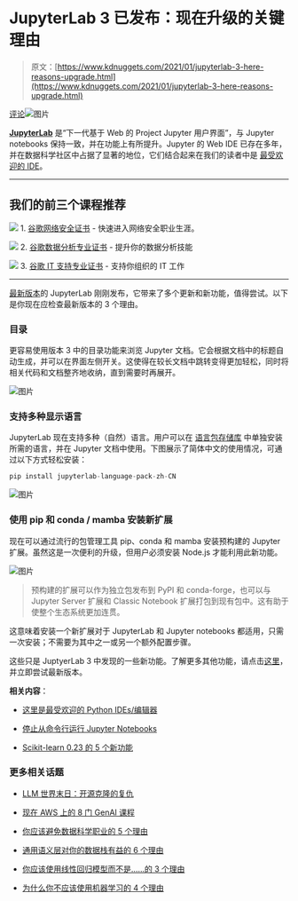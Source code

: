 # JupyterLab 3 已发布：现在升级的关键理由

> 原文：[https://www.kdnuggets.com/2021/01/jupyterlab-3-here-reasons-upgrade.html](https://www.kdnuggets.com/2021/01/jupyterlab-3-here-reasons-upgrade.html)

[评论](#comments)![图片](../Images/e97cf91e43d1d18c30aeb2cb9f251fad.png)

**[JupyterLab](https://jupyterlab.readthedocs.io/en/stable/)** 是“下一代基于 Web 的 Project Jupyter 用户界面”，与 Jupyter notebooks 保持一致，并在功能上有所提升。Jupyter 的 Web IDE 已存在多年，并在数据科学社区中占据了显著的地位，它们结合起来在我们的读者中是 [最受欢迎的 IDE](/2020/10/most-popular-python-ides-editors.html)。

* * *

## 我们的前三个课程推荐

![](../Images/0244c01ba9267c002ef39d4907e0b8fb.png) 1\. [谷歌网络安全证书](https://www.kdnuggets.com/google-cybersecurity) - 快速进入网络安全职业生涯。

![](../Images/e225c49c3c91745821c8c0368bf04711.png) 2\. [谷歌数据分析专业证书](https://www.kdnuggets.com/google-data-analytics) - 提升你的数据分析技能

![](../Images/0244c01ba9267c002ef39d4907e0b8fb.png) 3\. [谷歌 IT 支持专业证书](https://www.kdnuggets.com/google-itsupport) - 支持你组织的 IT 工作

* * *

[最新版本](https://blog.jupyter.org/jupyterlab-3-0-is-out-4f58385e25bb)的 JupyterLab 刚刚发布，它带来了多个更新和新功能，值得尝试。以下是你现在应检查最新版本的 3 个理由。

### 目录

更容易使用版本 3 中的目录功能来浏览 Jupyter 文档。它会根据文档中的标题自动生成，并可以在界面左侧开关。这使得在较长文档中跳转变得更加轻松，同时将相关代码和文档整齐地收纳，直到需要时再展开。

![图片](../Images/a5a0ac064a941425e9fe5c5b157f27e9.png)

### 支持多种显示语言

JupyterLab 现在支持多种（自然）语言。用户可以在 [语言包存储库](https://github.com/jupyterlab/language-packs/) 中单独安装所需的语言，并在 Jupyter 文档中使用。下图展示了简体中文的使用情况，可通过以下方式轻松安装：

```py
pip install jupyterlab-language-pack-zh-CN
```

![图片](../Images/b4e651593f416ba172b53f9ad5862c9c.png)

### 使用 pip 和 conda / mamba 安装新扩展

现在可以通过流行的包管理工具 pip、conda 和 mamba 安装预构建的 Jupyter 扩展。虽然这是一次便利的升级，但用户必须安装 Node.js 才能利用此新功能。

![图片](../Images/0944635497449c19a46cc1b918f7d661.png)

> 预构建的扩展可以作为独立包发布到 PyPI 和 conda-forge，也可以与 Jupyter Server 扩展和 Classic Notebook 扩展打包到现有包中。这有助于使整个生态系统更加连贯。

这意味着安装一个新扩展对于 JupyterLab 和 Jupyter notebooks 都适用，只需一次安装；不需要为其中之一或另一个额外配置步骤。

这些只是 JuptyerLab 3 中发现的一些新功能。了解更多其他功能，请点击[这里](https://blog.jupyter.org/jupyterlab-3-0-is-out-4f58385e25bb)，并立即尝试最新版本。

**相关内容**：

+   [这里是最受欢迎的 Python IDEs/编辑器](/2020/10/most-popular-python-ides-editors.html)

+   [停止从命令行运行 Jupyter Notebooks](/2020/10/stop-running-jupyter-notebooks-command-line.html)

+   [Scikit-learn 0.23 的 5 个新功能](/2020/05/5-great-new-features-scikit-learn.html)

### 更多相关话题

+   [LLM 世界末日：开源克隆的复仇](https://www.kdnuggets.com/2023/05/llm-apocalypse-revenge-open-source-clones.html)

+   [现在 AWS 上的 8 门 GenAI 课程](https://www.kdnuggets.com/top-8-genai-courses-for-aws-to-take-now)

+   [你应该避免数据科学职业的 5 个理由](https://www.kdnuggets.com/2022/04/top-5-reasons-avoid-data-science-career.html)

+   [通用语义层对你的数据栈有益的 6 个理由](https://www.kdnuggets.com/2024/01/cube-6-reasons-why-a-universal-semantic-layer-is-beneficial)

+   [你应该使用线性回归模型而不是……的 3 个理由](https://www.kdnuggets.com/2021/08/3-reasons-linear-regression-instead-neural-networks.html)

+   [为什么你不应该使用机器学习的 4 个理由](https://www.kdnuggets.com/2021/12/4-reasons-shouldnt-machine-learning.html)
